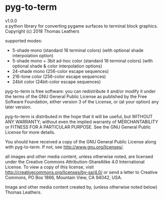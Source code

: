 #   pyg-to-term
v1.0.0  
a python library for converting pygame surfaces to terminal block graphics.
Copyright (c) 2018 Thomas Leathers  

supported modes:
 - 5-shade mono (standard 16 terminal colors) (with optional shade interpolation option)
 - 5-shade mono + 3bit ad-hoc color (standard 16 terminal colors) (with optional shade
& color interpolation options)
 - 24-shade mono (256-color escape sequences)
 - 216-tone color (256-color escape sequences)
 - 24bit color (24bit-color escape sequences)

pyg-to-term is free software: you can redistribute it and/or modify
it under the terms of the GNU General Public License as published by
the Free Software Foundation, either version 3 of the License, or
(at your option) any later version.
      
pyg-to-term is distributed in the hope that it will be useful,
but WITHOUT ANY WARRANTY; without even the implied warranty of
MERCHANTABILITY or FITNESS FOR A PARTICULAR PURPOSE.  See the
GNU General Public License for more details.
       
You should have received a copy of the GNU General Public License
along with pyg-to-term.  If not, see <http://www.gnu.org/licenses/>.

all images and other media content, unless otherwise noted,
are licensed under the Creative Commons Attribution-ShareAlike 4.0
International License. To view a copy of this license, visit
http://creativecommons.org/licenses/by-sa/4.0/ or send a letter to
Creative Commons, PO Box 1866, Mountain View, CA 94042, USA.

Image and other media content created by, (unless otherwise noted below) Thomas Leathers.